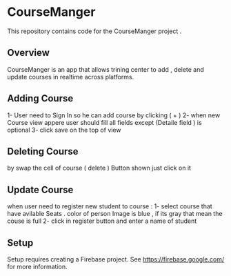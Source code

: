 # CourseManger

This repository contains code for the CourseManger project .

## Overview

CourseManger is an app that allows trining center to add , delete and update courses in realtime across platforms.

## Adding Course
1- User need to Sign In so he can add course by clicking ( + ) 
2- when new Course view appere user should fill all fields except (Detaile field ) is optional
3- click save on the top of view

## Deleting Course
by swap the cell of course ( delete ) Button shown just click on it

## Update Course
when user need to register new student to course :
1- select course that have avilable Seats . color of  person Image is blue , if its  gray that mean the couse is full
2- click in register button and enter a name of student



## Setup

Setup requires creating a Firebase project. See https://firebase.google.com/ for more information.


